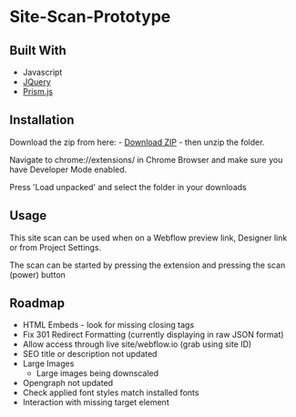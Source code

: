 # Site-Scan-Prototype


## Built With
-  Javascript
-  [JQuery](https://jquery.com/)
-  [Prism.js](https://prismjs.com/)


## Installation

Download the zip from here: -  [Download ZIP](https://github.com/mw-wf/Site-Scan-Prototype/archive/refs/heads/main.zip) - then unzip the folder.


Navigate to chrome://extensions/ in Chrome Browser and make sure you have Developer Mode enabled.

Press 'Load unpacked' and select the folder in your downloads


## Usage

This site scan can be used when on a Webflow preview link, Designer link or from Project Settings.

The scan can be started by pressing the extension and pressing the scan (power) button


## Roadmap

- HTML Embeds - look for missing closing tags
- Fix 301 Redirect Formatting (currently displaying in raw JSON format)
- Allow access through live site/webflow.io (grab using site ID)
- SEO title or description not updated
- Large Images 
	- Large images being downscaled
- Opengraph not updated
- Check applied font styles match installed fonts
- Interaction with missing target element



